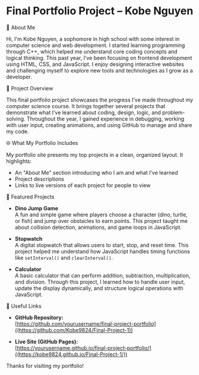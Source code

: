 # Final Portfolio Project – Kobe Nguyen

👋 About Me

Hi, I'm Kobe Nguyen, a sophomore in high school with some interest in computer science and web development. I started learning programming through C++, which helped me understand core coding concepts and logical thinking. This past year, I’ve been focusing on frontend development using HTML, CSS, and JavaScript. I enjoy designing interactive websites and challenging myself to explore new tools and technologies as I grow as a developer.

📘 Project Overview

This final portfolio project showcases the progress I’ve made throughout my computer science course. It brings together several projects that demonstrate what I’ve learned about coding, design, logic, and problem-solving. Throughout the year, I gained experience in debugging, working with user input, creating animations, and using GitHub to manage and share my code.

🌐 What My Portfolio Includes

My portfolio site presents my top projects in a clean, organized layout. It highlights:

- An "About Me" section introducing who I am and what I’ve learned
- Project descriptions
- Links to live versions of each project for people to view

🚀 Featured Projects

- **Dino Jump Game**  
  A fun and simple game where players choose a character (dino, turtle, or fish) and jump over obstacles to earn points. This project taught me about collision detection, animations, and game loops in JavaScript.

- **Stopwatch**  
  A digital stopwatch that allows users to start, stop, and reset time. This project helped me understand how JavaScript handles timing functions like `setInterval()` and `clearInterval()`.

- **Calculator**  
  A basic calculator that can perform addition, subtraction, multiplication, and division. Through this project, I learned how to handle user input, update the display dynamically, and structure logical operations with JavaScript.

📎 Useful Links

- **GitHub Repository:**  
  [https://github.com/yourusername/final-project-portfolio]((https://github.com/Kobe9824/Final-Project-1))

- **Live Site (GitHub Pages):**  
  [https://yourusername.github.io/final-project-portfolio/]((https://kobe9824.github.io/Final-Project-1/))


Thanks for visiting my portfolio!
